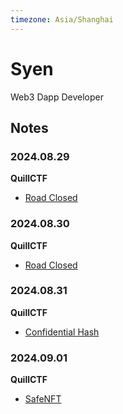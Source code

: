 ```yaml
---
timezone: Asia/Shanghai
---
```


# Syen

Web3 Dapp Developer

## Notes

<!-- Content_START -->

### 2024.08.29

**QuillCTF**

- [Road Closed](./Writeup/Syen/src/QuillCTF/RoadClosed/README.md)

### 2024.08.30

**QuillCTF**

- [Road Closed](./Writeup/Syen/src/QuillCTF/VIPBank/README.md)

### 2024.08.31

**QuillCTF**

- [Confidential Hash](./Writeup/Syen/src/QuillCTF/ConfidentialHash/README.md)

### 2024.09.01

**QuillCTF**

- [SafeNFT](./Writeup/Syen/src/QuillCTF/SafeNFT/README.md)

<!-- Content_END -->
